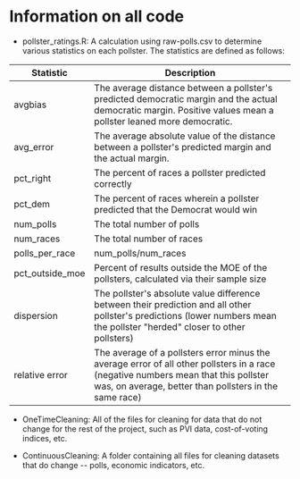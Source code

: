 # Information on all code
- pollster_ratings.R: A calculation using raw-polls.csv to determine various statistics on each pollster. The statistics are defined as follows:

| Statistic       | Description                                                                                                                                                                                  |
| --------------- | -------------------------------------------------------------------------------------------------------------------------------------------------------------------------------------------- |
| avgbias         | The average distance between a pollster's predicted democratic margin and the actual democratic margin. Positive values mean a pollster leaned more democratic.                              |
| avg_error       | The average absolute value of the distance between a pollster's predicted margin and the actual margin.                                                                                      |
| pct_right       | The percent of races a pollster predicted correctly                                                                                                                                          |
| pct_dem         | The percent of races wherein a pollster predicted that the Democrat would win                                                                                                                |
| num_polls       | The total number of polls                                                                                                                                                                    |
| num_races       | The total number of races                                                                                                                                                                    |
| polls_per_race  | num_polls/num_races                                                                                                                                                                          |
| pct_outside_moe | Percent of results outside the MOE of the pollsters, calculated via their sample size                                                                                                        |
| dispersion      | The pollster's absolute value difference between their prediction and all other pollster's predictions (lower numbers mean the pollster "herded" closer to other pollsters)                  |
| relative error  | The average of a pollsters error minus the average error of all other pollsters in a race (negative numbers mean that this pollster was, on average, better than pollsters in the same race) |


- OneTimeCleaning: All of the files for cleaning for data that do not change for the rest of the project, such as PVI data, cost-of-voting indices, etc.

- ContinuousCleaning: A folder containing all files for cleaning datasets that do change -- polls, economic indicators, etc.